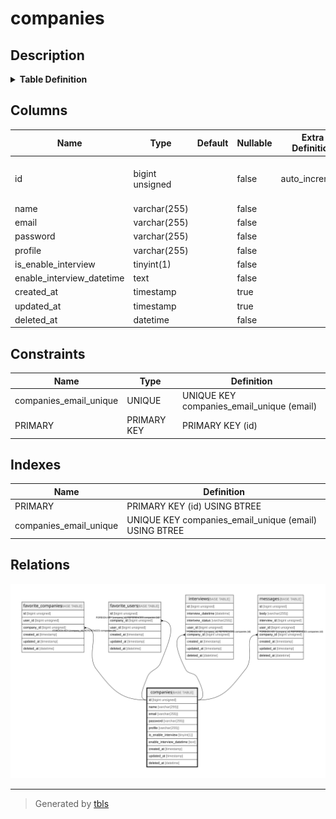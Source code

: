 # companies

## Description

<details>
<summary><strong>Table Definition</strong></summary>

```sql
CREATE TABLE `companies` (
  `id` bigint unsigned NOT NULL AUTO_INCREMENT,
  `name` varchar(255) COLLATE utf8mb4_unicode_ci NOT NULL,
  `email` varchar(255) COLLATE utf8mb4_unicode_ci NOT NULL,
  `password` varchar(255) COLLATE utf8mb4_unicode_ci NOT NULL,
  `profile` varchar(255) COLLATE utf8mb4_unicode_ci NOT NULL,
  `is_enable_interview` tinyint(1) NOT NULL,
  `enable_interview_datetime` text COLLATE utf8mb4_unicode_ci NOT NULL,
  `created_at` timestamp NULL DEFAULT NULL,
  `updated_at` timestamp NULL DEFAULT NULL,
  `deleted_at` datetime NOT NULL,
  PRIMARY KEY (`id`),
  UNIQUE KEY `companies_email_unique` (`email`)
) ENGINE=InnoDB DEFAULT CHARSET=utf8mb4 COLLATE=utf8mb4_unicode_ci
```

</details>

## Columns

| Name | Type | Default | Nullable | Extra Definition | Children | Parents | Comment |
| ---- | ---- | ------- | -------- | ---------------- | -------- | ------- | ------- |
| id | bigint unsigned |  | false | auto_increment | [favorite_companies](favorite_companies.md) [favorite_users](favorite_users.md) [interviews](interviews.md) [messages](messages.md) |  |  |
| name | varchar(255) |  | false |  |  |  |  |
| email | varchar(255) |  | false |  |  |  |  |
| password | varchar(255) |  | false |  |  |  |  |
| profile | varchar(255) |  | false |  |  |  |  |
| is_enable_interview | tinyint(1) |  | false |  |  |  |  |
| enable_interview_datetime | text |  | false |  |  |  |  |
| created_at | timestamp |  | true |  |  |  |  |
| updated_at | timestamp |  | true |  |  |  |  |
| deleted_at | datetime |  | false |  |  |  |  |

## Constraints

| Name | Type | Definition |
| ---- | ---- | ---------- |
| companies_email_unique | UNIQUE | UNIQUE KEY companies_email_unique (email) |
| PRIMARY | PRIMARY KEY | PRIMARY KEY (id) |

## Indexes

| Name | Definition |
| ---- | ---------- |
| PRIMARY | PRIMARY KEY (id) USING BTREE |
| companies_email_unique | UNIQUE KEY companies_email_unique (email) USING BTREE |

## Relations

![er](companies.svg)

---

> Generated by [tbls](https://github.com/k1LoW/tbls)

